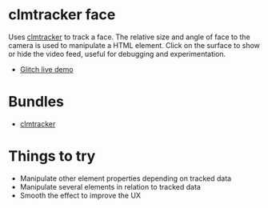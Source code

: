 # clmtracker face

Uses [clmtracker](https://github.com/auduno/clmtrackr) to track a face. The relative size and angle of face to the camera is used to manipulate a HTML element. Click on the surface to show or hide the video feed, useful for debugging and experimentation.

* [Glitch live demo](https://glitch.com/edit/#!/ch-head-track)

# Bundles
* [clmtracker](https://github.com/auduno/clmtrackr)

# Things to try

* Manipulate other element properties depending on tracked data
* Manipulate several elements in relation to tracked data
* Smooth the effect to improve the UX
